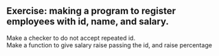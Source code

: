 ## Exercise: making a program to register employees with id, name, and salary. <br>
Make a checker to do not accept repeated id. <br>
Make a function to give salary raise passing the id, and raise percentage
